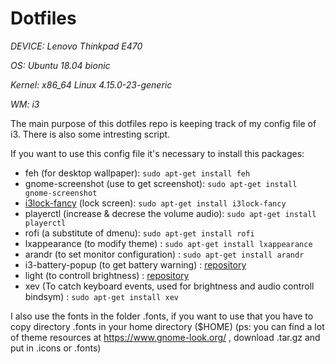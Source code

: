 # Dotfiles

*DEVICE: Lenovo Thinkpad E470*

*OS: Ubuntu 18.04 bionic*

*Kernel: x86_64 Linux 4.15.0-23-generic*

*WM: i3*

The main purpose of this dotfiles repo is keeping track of my config file of i3. There is also some intresting script.

If you want to use this config file it's necessary to install this packages:
- feh (for desktop wallpaper): `sudo apt-get install feh`
- gnome-screenshot (use to get screenshot): `sudo apt-get install gnome-screenshot`
- [i3lock-fancy](https://github.com/meskarune/i3lock-fancy) (lock screen): `sudo apt-get install i3lock-fancy`
- playerctl (increase & decrese the volume audio): `sudo apt-get install playerctl`
- rofi (a substitute of dmenu): `sudo apt-get install rofi`
- lxappearance (to modify theme) : `sudo apt-get install lxappearance`
- arandr (to set monitor configuration) : `sudo apt-get install arandr`
- i3-battery-popup (to get battery warning) : [repository](https://github.com/rjekker/i3-battery-popup)
- light (to controll brightness) : [repository](https://github.com/haikarainen/light)
- xev (To catch keyboard events, used for brightness and audio controll bindsym) : `sudo apt-get install xev`

I also use the fonts in the folder .fonts, if you want to use that you have to copy directory .fonts in your home directory ($HOME)
(ps: you can find a lot of theme resources at https://www.gnome-look.org/ , download .tar.gz and put in .icons or .fonts)

